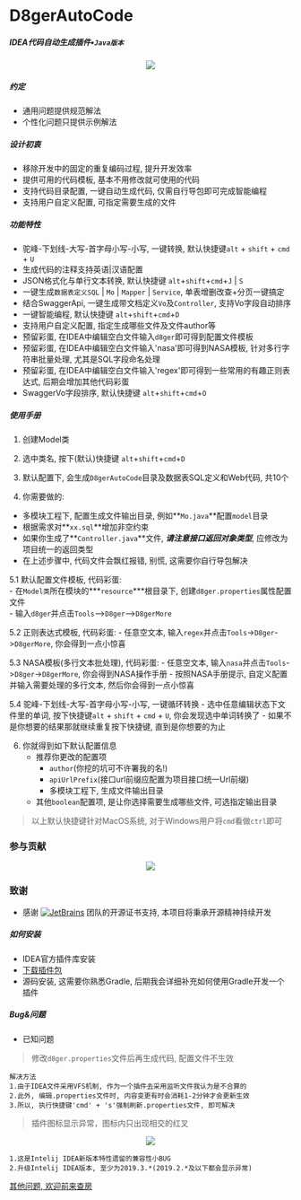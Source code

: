 # D8gerAutoCode
##### IDEA代码自动生成插件•`Java版本`
<div align="center">
    <img src="http://file.debuggerpowerzcy.top/power/R-D8ger.png" /> 
</div>

##### 约定
- 通用问题提供规范解法
- 个性化问题只提供示例解法

##### 设计初衷
- 移除开发中的固定的重复编码过程, 提升开发效率
- 提供可用的代码模板, 基本不用修改就可使用的代码
- 支持代码目录配置, 一键自动生成代码, 仅需自行导包即可完成智能编程
- 支持用户自定义配置, 可指定需要生成的文件


##### 功能特性
- 驼峰-下划线-大写-首字母小写-小写, 一键转换, 默认快捷键`alt` + `shift` + `cmd` + `U`  
- 生成代码的注释支持英语|汉语配置
- JSON格式化与单行文本转换, 默认快捷键 `alt`+`shift`+`cmd`+`J` | `S`
- 一键生成`数据表定义SQL` | `Mo` | `Mapper` | `Service`, 单表增删改查+分页一键搞定
- 结合SwaggerApi, 一键生成带文档定义`Vo`及`Controller`, 支持Vo字段自动排序
- 一键智能编程, 默认快捷键 `alt`+`shift`+`cmd`+`D`
- 支持用户自定义配置, 指定生成哪些文件及文件author等
- 预留彩蛋, 在IDEA中编辑空白文件输入`d8ger`即可得到配置文件模板
- 预留彩蛋, 在IDEA中编辑空白文件输入'nasa'即可得到NASA模板, 针对多行字符串批量处理, 尤其是SQL字段命名处理   
- 预留彩蛋, 在IDEA中编辑空白文件输入'regex'即可得到一些常用的有趣正则表达式, 后期会增加其他代码彩蛋
- SwaggerVo字段排序, 默认快捷键 `alt`+`shift`+`cmd`+`O`


##### 使用手册
1. 创建Model类  

2. 选中类名, 按下(默认)快捷键 `alt`+`shift`+`cmd`+`D`  

3. 默认配置下, 会生成`D8gerAutoCode`目录及数据表SQL定义和Web代码, 共10个  

4. 你需要做的:
- 多模块工程下, 配置生成文件输出目录, 例如**`Mo.java`**配置`model`目录  
- 根据需求对**`xx.sql`**增加非空约束  
- 如果你生成了**`Controller.java`**文件, ***请注意接口返回对象类型***, 应修改为项目统一的返回类型  
- 在上述步骤中, 代码文件会飘红报错, 别慌, 这需要你自行导包解决  

5.1 默认配置文件模板, 代码彩蛋:  
    - 在`Model类`所在模块的***`resource`***根目录下, 创建`d8ger.properties`属性配置文件  
    - 输入`d8ger`并点击`Tools`-->`D8ger`-->`D8gerMore`

5.2 正则表达式模板, 代码彩蛋:
    - 任意空文本, 输入`regex`并点击`Tools`->`D8ger`->`D8gerMore`, 你会得到一点小惊喜

5.3 NASA模板(多行文本批处理), 代码彩蛋:
    - 任意空文本, 输入`nasa`并点击`Tools`->`D8ger`->`D8gerMore`, 你会得到NASA操作手册
    - 按照NASA手册提示, 自定义配置并输入需要处理的多行文本, 然后你会得到一点小惊喜

5.4 驼峰-下划线-大写-首字母小写-小写, 一键循环转换
    - 选中任意编辑状态下文件里的单词, 按下快捷键`alt` + `shift` + `cmd` + `U`, 你会发现选中单词转换了
    - 如果不是你想要的结果那就继续重复按下快捷键, 直到是你想要的为止

6. 你就得到如下默认配置信息  
    - 推荐你更改的配置项  
        - `author`(你挖的坑可不许署我的名!)  
        - `apiUrlPrefix`(接口url前缀应配置为项目接口统一Url前缀)  
        - 多模块工程下, 生成文件输出目录
    - 其他`boolean`配置项, 是让你选择需要生成哪些文件, 可选指定输出目录  

>以上默认快捷键针对MacOS系统, 对于Windows用户将`cmd`看做`ctrl`即可

### 参与贡献
<div align="center">
    <img src="http://file.debuggerpowerzcy.top/power/2020-660X466-D8gerAutoCode.jpeg" /> 
</div>

### 致谢

- 感谢 [![JetBrains](http://file.debuggerpowerzcy.top/power/jetbrains-variant-4.svg)](https://www.jetbrains.com/idea) 团队的开源证书支持, 本项目将秉承开源精神持续开发

##### 如何安装
- IDEA官方插件库安装  
- [下载插件包](http://file.debuggerpowerzcy.top/power/D8gerAutoCode-2.0.zip)  
- 源码安装, 这需要你熟悉Gradle, 后期我会详细补充如何使用Gradle开发一个插件  

##### Bug&问题
- 已知问题
>修改`d8ger.properties`文件后再生成代码, 配置文件不生效

```
解决方法
1.由于IDEA文件采用VFS机制, 作为一个插件去采用监听文件我认为是不合算的
2.此外, 编辑.properties文件时, 内容变更有时会消耗1-2分钟才会更新生效
3.所以, 执行快捷键'cmd' + 's'强制刷新.properties文件, 即可解决
```

> 插件图标显示异常，图标内只出现相交的红叉
<div align="center">
    <img src="http://file.debuggerpowerzcy.top/power/W-D8ger.png" /> 
</div>

```
1.这是Intelij IDEA新版本特性遗留的兼容性小BUG
2.升级Intelij IDEA版本, 至少为2019.3.*(2019.2.*及以下都会显示异常)
```

[其他问题, 欢迎前来查房](https://github.com/caofanCPU/D8gerAutoCode/issues)
